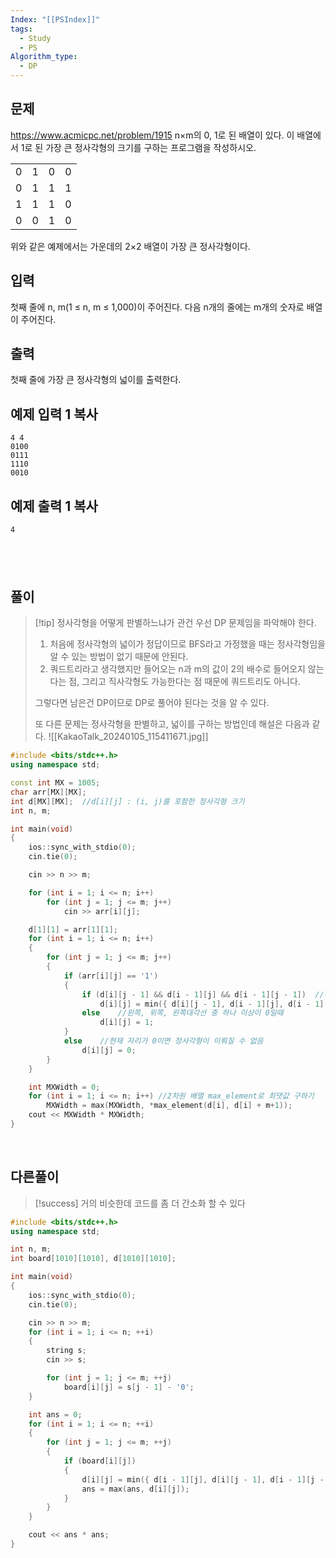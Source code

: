 ```yaml
---
Index: "[[PSIndex]]"
tags:
  - Study
  - PS
Algorithm_type:
  - DP
---
```


## 문제
https://www.acmicpc.net/problem/1915
n×m의 0, 1로 된 배열이 있다. 이 배열에서 1로 된 가장 큰 정사각형의 크기를 구하는 프로그램을 작성하시오.

|   |   |   |   |
|---|---|---|---|
|0|1|0|0|
|0|1|1|1|
|1|1|1|0|
|0|0|1|0|

위와 같은 예제에서는 가운데의 2×2 배열이 가장 큰 정사각형이다.

## 입력

첫째 줄에 n, m(1 ≤ n, m ≤ 1,000)이 주어진다. 다음 n개의 줄에는 m개의 숫자로 배열이 주어진다.

## 출력

첫째 줄에 가장 큰 정사각형의 넓이를 출력한다.

## 예제 입력 1 복사

```
4 4
0100
0111
1110
0010
```

## 예제 출력 1 복사

```
4
```
   
---
## 풀이
> [!tip] 정사각형을 어떻게 판별하느냐가 관건
> 우선 DP 문제임을 파악해야 한다.
> 
> 1. 처음에 정사각형의 넓이가 정답이므로 BFS라고 가정했을 때는 정사각형임을 알 수 있는 방법이 없기 때문에 안된다.
> 2. 쿼드트리라고 생각했지만 들어오는 n과 m의 값이 2의 배수로 들어오지 않는다는 점, 그리고 직사각형도 가능한다는 점 때문에 쿼드트리도 아니다.
>
> 그렇다면 남은건 DP이므로 DP로 풀어야 된다는 것을 알 수 있다.
> 
> 또 다른 문제는 정사각형을 판별하고, 넓이를 구하는 방법인데 해설은 다음과 같다.
> ![[KakaoTalk_20240105_115411671.jpg]]
```cpp
#include <bits/stdc++.h>
using namespace std;

const int MX = 1005;
char arr[MX][MX];
int d[MX][MX];	//d[i][j] : (i, j)를 포함한 정사각형 크기
int n, m;

int main(void)
{
	ios::sync_with_stdio(0);
	cin.tie(0);

	cin >> n >> m;

	for (int i = 1; i <= n; i++)
		for (int j = 1; j <= m; j++)
			cin >> arr[i][j];

	d[1][1] = arr[1][1];
	for (int i = 1; i <= n; i++)
	{
		for (int j = 1; j <= m; j++)
		{
			if (arr[i][j] == '1')
			{
				if (d[i][j - 1] && d[i - 1][j] && d[i - 1][j - 1])	//왼쪽 위쪽 왼쪽대각선이 모두 0이 아닐때
					d[i][j] = min({ d[i][j - 1], d[i - 1][j], d[i - 1][j - 1] }) + 1;
				else	//왼쪽, 위쪽, 왼쪽대각선 중 하나 이상이 0일때
					d[i][j] = 1;
			}
			else	//현재 자리가 0이면 정사각형이 이뤄질 수 없음
				d[i][j] = 0;
		}
	}

	int MXWidth = 0;
	for (int i = 1; i <= n; i++) //2차원 배열 max_element로 최댓값 구하기
		MXWidth = max(MXWidth, *max_element(d[i], d[i] + m+1));
	cout << MXWidth * MXWidth;
}
```
   
   
## 다른풀이
> [!success] 거의 비슷한데 코드를 좀 더 간소화 할 수 있다
```cpp
#include <bits/stdc++.h>
using namespace std;

int n, m;
int board[1010][1010], d[1010][1010];

int main(void)
{
	ios::sync_with_stdio(0);
	cin.tie(0);

	cin >> n >> m;
	for (int i = 1; i <= n; ++i)
	{
		string s;
		cin >> s;

		for (int j = 1; j <= m; ++j)
			board[i][j] = s[j - 1] - '0';
	}

	int ans = 0;
	for (int i = 1; i <= n; ++i)
	{
		for (int j = 1; j <= m; ++j)
		{
			if (board[i][j])
			{
				d[i][j] = min({ d[i - 1][j], d[i][j - 1], d[i - 1][j - 1] }) + 1;
				ans = max(ans, d[i][j]);
			}
		}
	}

	cout << ans * ans;
}
```